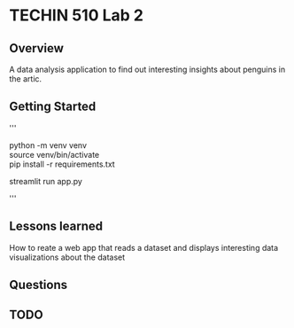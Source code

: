 # TECHIN 510 Lab 2

## Overview

A data analysis application to find out interesting insights about penguins in the artic.

## Getting Started

'''

python -m venv venv             
source venv/bin/activate        
pip install -r requirements.txt 

streamlit run app.py

'''

## Lessons learned

How to reate a web app that reads a dataset and displays interesting data visualizations about the dataset

## Questions

## TODO